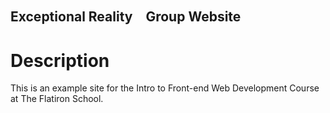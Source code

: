 Exceptional Reality　Group Website
---

# Description

This is an example site for the Intro to Front-end Web Development Course at The Flatiron School.
